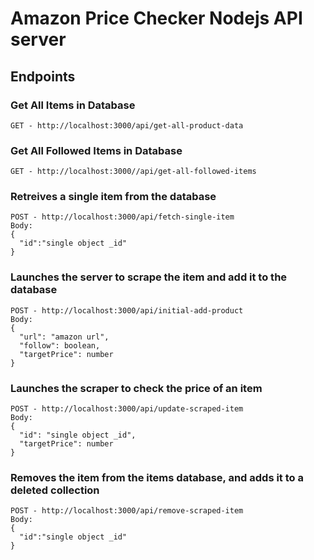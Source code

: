 # Amazon Price Checker Nodejs API server

## Endpoints

### Get All Items in Database

```
GET - http://localhost:3000/api/get-all-product-data
```

### Get All Followed Items in Database

```
GET - http://localhost:3000//api/get-all-followed-items
```

### Retreives a single item from the database

```
POST - http://localhost:3000/api/fetch-single-item
Body:
{
  "id":"single object _id"
}
```

### Launches the server to scrape the item and add it to the database

```
POST - http://localhost:3000/api/initial-add-product
Body:
{
  "url": "amazon url",
  "follow": boolean,
  "targetPrice": number
}
```

### Launches the scraper to check the price of an item

```
POST - http://localhost:3000/api/update-scraped-item
Body:
{
  "id": "single object _id",
  "targetPrice": number
}
```

### Removes the item from the items database, and adds it to a deleted collection

```
POST - http://localhost:3000/api/remove-scraped-item
Body:
{
  "id":"single object _id"
}
```
